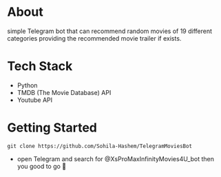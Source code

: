 # About
simple Telegram bot that can recommend random movies of 19 different categories providing the recommended movie trailer if exists.

# Tech Stack
-   Python
-   TMDB (The Movie Database) API
-   Youtube API

# Getting Started
    git clone https://github.com/Sohila-Hashem/TelegramMoviesBot

-   open Telegram and search for @XsProMaxInfinityMovies4U_bot then you good to go 🚀